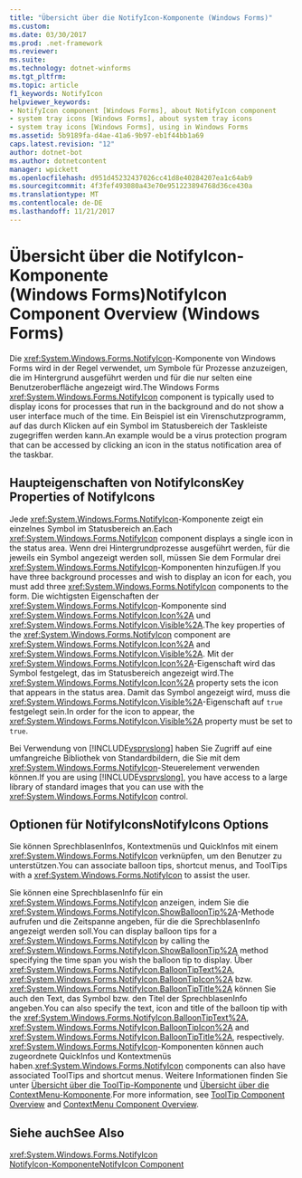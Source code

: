 ```yaml
---
title: "Übersicht über die NotifyIcon-Komponente (Windows Forms)"
ms.custom: 
ms.date: 03/30/2017
ms.prod: .net-framework
ms.reviewer: 
ms.suite: 
ms.technology: dotnet-winforms
ms.tgt_pltfrm: 
ms.topic: article
f1_keywords: NotifyIcon
helpviewer_keywords:
- NotifyIcon component [Windows Forms], about NotifyIcon component
- system tray icons [Windows Forms], about system tray icons
- system tray icons [Windows Forms], using in Windows Forms
ms.assetid: 5b9189fa-d4ae-41a6-9b97-eb1f44bb1a69
caps.latest.revision: "12"
author: dotnet-bot
ms.author: dotnetcontent
manager: wpickett
ms.openlocfilehash: d951d45232437026cc41d8e40284207ea1c64ab9
ms.sourcegitcommit: 4f3fef493080a43e70e951223894768d36ce430a
ms.translationtype: MT
ms.contentlocale: de-DE
ms.lasthandoff: 11/21/2017
---
```

# <a name="notifyicon-component-overview-windows-forms"></a><span data-ttu-id="f191b-102">Übersicht über die NotifyIcon-Komponente (Windows Forms)</span><span class="sxs-lookup"><span data-stu-id="f191b-102">NotifyIcon Component Overview (Windows Forms)</span></span>
<span data-ttu-id="f191b-103">Die <xref:System.Windows.Forms.NotifyIcon>-Komponente von Windows Forms wird in der Regel verwendet, um Symbole für Prozesse anzuzeigen, die im Hintergrund ausgeführt werden und für die nur selten eine Benutzeroberfläche angezeigt wird.</span><span class="sxs-lookup"><span data-stu-id="f191b-103">The Windows Forms <xref:System.Windows.Forms.NotifyIcon> component is typically used to display icons for processes that run in the background and do not show a user interface much of the time.</span></span> <span data-ttu-id="f191b-104">Ein Beispiel ist ein Virenschutzprogramm, auf das durch Klicken auf ein Symbol im Statusbereich der Taskleiste zugegriffen werden kann.</span><span class="sxs-lookup"><span data-stu-id="f191b-104">An example would be a virus protection program that can be accessed by clicking an icon in the status notification area of the taskbar.</span></span>  
  
## <a name="key-properties-of-notifyicons"></a><span data-ttu-id="f191b-105">Haupteigenschaften von NotifyIcons</span><span class="sxs-lookup"><span data-stu-id="f191b-105">Key Properties of NotifyIcons</span></span>  
 <span data-ttu-id="f191b-106">Jede <xref:System.Windows.Forms.NotifyIcon>-Komponente zeigt ein einzelnes Symbol im Statusbereich an.</span><span class="sxs-lookup"><span data-stu-id="f191b-106">Each <xref:System.Windows.Forms.NotifyIcon> component displays a single icon in the status area.</span></span> <span data-ttu-id="f191b-107">Wenn drei Hintergrundprozesse ausgeführt werden, für die jeweils ein Symbol angezeigt werden soll, müssen Sie dem Formular drei <xref:System.Windows.Forms.NotifyIcon>-Komponenten hinzufügen.</span><span class="sxs-lookup"><span data-stu-id="f191b-107">If you have three background processes and wish to display an icon for each, you must add three <xref:System.Windows.Forms.NotifyIcon> components to the form.</span></span> <span data-ttu-id="f191b-108">Die wichtigsten Eigenschaften der <xref:System.Windows.Forms.NotifyIcon>-Komponente sind <xref:System.Windows.Forms.NotifyIcon.Icon%2A> und <xref:System.Windows.Forms.NotifyIcon.Visible%2A>.</span><span class="sxs-lookup"><span data-stu-id="f191b-108">The key properties of the <xref:System.Windows.Forms.NotifyIcon> component are <xref:System.Windows.Forms.NotifyIcon.Icon%2A> and <xref:System.Windows.Forms.NotifyIcon.Visible%2A>.</span></span> <span data-ttu-id="f191b-109">Mit der <xref:System.Windows.Forms.NotifyIcon.Icon%2A>-Eigenschaft wird das Symbol festgelegt, das im Statusbereich angezeigt wird.</span><span class="sxs-lookup"><span data-stu-id="f191b-109">The <xref:System.Windows.Forms.NotifyIcon.Icon%2A> property sets the icon that appears in the status area.</span></span> <span data-ttu-id="f191b-110">Damit das Symbol angezeigt wird, muss die <xref:System.Windows.Forms.NotifyIcon.Visible%2A>-Eigenschaft auf `true` festgelegt sein.</span><span class="sxs-lookup"><span data-stu-id="f191b-110">In order for the icon to appear, the <xref:System.Windows.Forms.NotifyIcon.Visible%2A> property must be set to `true`.</span></span>  
  
 <span data-ttu-id="f191b-111">Bei Verwendung von [!INCLUDE[vsprvslong](../../../../includes/vsprvslong-md.md)] haben Sie Zugriff auf eine umfangreiche Bibliothek von Standardbildern, die Sie mit dem <xref:System.Windows.Forms.NotifyIcon>-Steuerelement verwenden können.</span><span class="sxs-lookup"><span data-stu-id="f191b-111">If you are using [!INCLUDE[vsprvslong](../../../../includes/vsprvslong-md.md)], you have access to a large library of standard images that you can use with the <xref:System.Windows.Forms.NotifyIcon> control.</span></span>  
  
## <a name="notifyicons-options"></a><span data-ttu-id="f191b-112">Optionen für NotifyIcons</span><span class="sxs-lookup"><span data-stu-id="f191b-112">NotifyIcons Options</span></span>  
 <span data-ttu-id="f191b-113">Sie können SprechblasenInfos, Kontextmenüs und QuickInfos mit einem <xref:System.Windows.Forms.NotifyIcon> verknüpfen, um den Benutzer zu unterstützen.</span><span class="sxs-lookup"><span data-stu-id="f191b-113">You can associate balloon tips, shortcut menus, and ToolTips with a <xref:System.Windows.Forms.NotifyIcon> to assist the user.</span></span>  
  
 <span data-ttu-id="f191b-114">Sie können eine SprechblasenInfo für ein <xref:System.Windows.Forms.NotifyIcon> anzeigen, indem Sie die <xref:System.Windows.Forms.NotifyIcon.ShowBalloonTip%2A>-Methode aufrufen und die Zeitspanne angeben, für die die SprechblasenInfo angezeigt werden soll.</span><span class="sxs-lookup"><span data-stu-id="f191b-114">You can display balloon tips for a <xref:System.Windows.Forms.NotifyIcon> by calling the <xref:System.Windows.Forms.NotifyIcon.ShowBalloonTip%2A> method specifying the time span you wish the balloon tip to display.</span></span> <span data-ttu-id="f191b-115">Über <xref:System.Windows.Forms.NotifyIcon.BalloonTipText%2A>, <xref:System.Windows.Forms.NotifyIcon.BalloonTipIcon%2A> bzw. <xref:System.Windows.Forms.NotifyIcon.BalloonTipTitle%2A> können Sie auch den Text, das Symbol bzw. den Titel der SprechblasenInfo angeben.</span><span class="sxs-lookup"><span data-stu-id="f191b-115">You can also specify the text, icon and title of the balloon tip with the <xref:System.Windows.Forms.NotifyIcon.BalloonTipText%2A>, <xref:System.Windows.Forms.NotifyIcon.BalloonTipIcon%2A> and <xref:System.Windows.Forms.NotifyIcon.BalloonTipTitle%2A>, respectively.</span></span> <span data-ttu-id="f191b-116"><xref:System.Windows.Forms.NotifyIcon>-Komponenten können auch zugeordnete QuickInfos und Kontextmenüs haben.</span><span class="sxs-lookup"><span data-stu-id="f191b-116"><xref:System.Windows.Forms.NotifyIcon> components can also have associated ToolTips and shortcut menus.</span></span> <span data-ttu-id="f191b-117">Weitere Informationen finden Sie unter [Übersicht über die ToolTip-Komponente](../../../../docs/framework/winforms/controls/tooltip-component-overview-windows-forms.md) und [Übersicht über die ContextMenu-Komponente](../../../../docs/framework/winforms/controls/contextmenu-component-overview-windows-forms.md).</span><span class="sxs-lookup"><span data-stu-id="f191b-117">For more information, see [ToolTip Component Overview](../../../../docs/framework/winforms/controls/tooltip-component-overview-windows-forms.md) and [ContextMenu Component Overview](../../../../docs/framework/winforms/controls/contextmenu-component-overview-windows-forms.md).</span></span>  
  
## <a name="see-also"></a><span data-ttu-id="f191b-118">Siehe auch</span><span class="sxs-lookup"><span data-stu-id="f191b-118">See Also</span></span>  
 <xref:System.Windows.Forms.NotifyIcon>  
 [<span data-ttu-id="f191b-119">NotifyIcon-Komponente</span><span class="sxs-lookup"><span data-stu-id="f191b-119">NotifyIcon Component</span></span>](../../../../docs/framework/winforms/controls/notifyicon-component-windows-forms.md)
